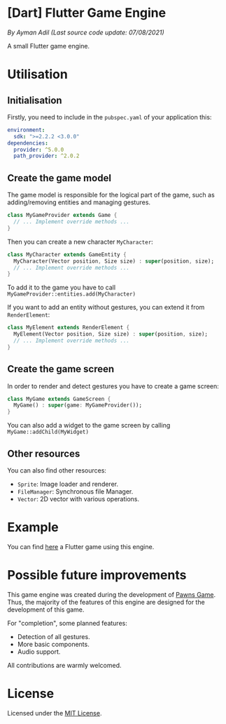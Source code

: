 # [Dart] Flutter Game Engine

_By Ayman Adil (Last source code update: 07/08/2021)_

A small Flutter game engine.

# Utilisation

## Initialisation

Firstly, you need to include in the `pubspec.yaml` of your application this:

```yaml
environment:
  sdk: ">=2.2.2 <3.0.0"
dependencies:
  provider: ^5.0.0
  path_provider: ^2.0.2
```

## Create the game model

The game model is responsible for the logical part of the game, such as adding/removing entities and managing gestures.

```dart
class MyGameProvider extends Game {
  // ... Implement override methods ...
}
```

Then you can create a new character `MyCharacter`:

```dart
class MyCharacter extends GameEntity {
  MyCharacter(Vector position, Size size) : super(position, size);
  // ... Implement override methods ...
}
```

To add it to the game you have to call `MyGameProvider::entities.add(MyCharacter)`

If you want to add an entity without gestures, you can extend it from `RenderElement`:

```dart
class MyElement extends RenderElement {
  MyElement(Vector position, Size size) : super(position, size);
  // ... Implement override methods ...
}
```

## Create the game screen

In order to render and detect gestures you have to create a game screen:

```dart
class MyGame extends GameScreen {
  MyGame() : super(game: MyGameProvider());
}
```

You can also add a widget to the game screen by calling `MyGame::addChild(MyWidget)`

## Other resources

You can also find other resources:

- `Sprite`: Image loader and renderer.
- `FileManager`: Synchronous file Manager.
- `Vector`: 2D vector with various operations.

# Example

You can find [here](https://github.com/adilayman/pawns_game) a Flutter game using this engine.

# Possible future improvements

This game engine was created during the development of [Pawns Game](https://github.com/adilayman/pawns_game). Thus, the majority of the features of this engine are designed for the development of this game.

For "completion", some planned features:

- Detection of all gestures.
- More basic components.
- Audio support.

All contributions are warmly welcomed.

# License

Licensed under the [MIT License](LICENSE).
